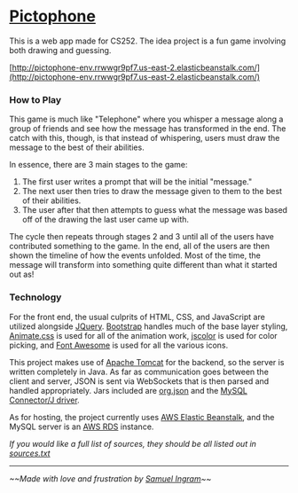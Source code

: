 # [Pictophone](http://pictophone-env.rrwwgr9pf7.us-east-2.elasticbeanstalk.com/)
This is a web app made for CS252. The idea project is a fun game involving both drawing and guessing.

[http://pictophone-env.rrwwgr9pf7.us-east-2.elasticbeanstalk.com/](http://pictophone-env.rrwwgr9pf7.us-east-2.elasticbeanstalk.com/)

### How to Play
This game is much like "Telephone" where you whisper a message along a group of friends and see how the message has transformed in the end. The catch with this, though, is that instead of whispering, users must draw the message to the best of their abilities. 

In essence, there are 3 main stages to the game:

1. The first user writes a prompt that will be the initial "message."
2. The next user then tries to draw the message given to them to the best of their abilities.
3. The user after that then attempts to guess what the message was based off of the drawing the last user came up with.

The cycle then repeats through stages 2 and 3 until all of the users have contributed something to the game. In the end, all of the users are then shown the timeline of how the events unfolded. Most of the time, the message will transform into something quite different than what it started out as!

### Technology
For the front end, the usual culprits of HTML, CSS, and JavaScript are utilized alongside [JQuery](https://jquery.com/). [Bootstrap](https://getbootstrap.com/) handles much of the base layer styling, [Animate.css](https://daneden.github.io/animate.css/) is used for all of the animation work, [jscolor](http://jscolor.com/) is used for color picking, and [Font Awesome](https://fontawesome.com/) is used for all the various icons.

This project makes use of [Apache Tomcat](https://tomcat.apache.org/) for the backend, so the server is written completely in Java. As far as communication goes between the client and server, JSON is sent via WebSockets that is then parsed and handled appropriately. Jars included are [org.json](https://github.com/stleary/JSON-java) and the [MySQL Connector/J driver](https://dev.mysql.com/downloads/connector/j/5.1.html).

As for hosting, the project currently uses [AWS Elastic Beanstalk](https://aws.amazon.com/elasticbeanstalk/), and the MySQL server is an [AWS RDS](https://aws.amazon.com/rds/) instance.

*If you would like a full list of sources, they should be all listed out in [sources.txt](sources.txt)*

---

*\~\~Made with love and frustration by [Samuel Ingram](samingram.me)\~\~*

